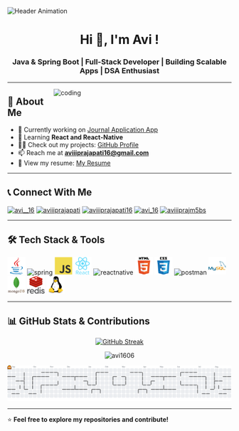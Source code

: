 ![Header Animation](https://miro.medium.com/v2/resize:fit:1358/0*FGD6BUzzZs1VJLuY.gif)

<h1 align="center">Hi 👋, I'm Avi !</h1>
<h3 align="center">Java & Spring Boot | Full-Stack Developer | Building Scalable Apps | DSA Enthusiast</h3>

---

<img align="right" alt="coding" width="400" src="https://camo.githubusercontent.com/2366b34bb903c09617990fb5fff4622f3e941349e846ddb7e73df872a9d21233/68747470733a2f2f63646e2e6472696262626c652e636f6d2f75736572732f3733303730332f73637265656e73686f74732f363538313234332f6176656e746f2e676966">

## 🚀 About Me

- 🔭 Currently working on [Journal Application App](https://github.com/Avi1606/Journal-Appplication-Rest-API.git)
- 🌱 Learning **React and React-Native**
- 👨‍💻 Check out my projects: [GitHub Profile](https://github.com/Avi1606)
- 📫 Reach me at **aviiiprajapati16@gmail.com**
- 📄 View my resume: [My Resume](https://github.com/Avi1606/My-Resume)

---

## 📞 Connect With Me

<p align="left">
<a href="https://twitter.com/avi__16" target="blank"><img align="center" src="https://raw.githubusercontent.com/rahuldkjain/github-profile-readme-generator/master/src/images/icons/Social/twitter.svg" alt="avi__16" height="30" width="40" /></a>
<a href="https://linkedin.com/in/aviiiprajapati" target="blank"><img align="center" src="https://raw.githubusercontent.com/rahuldkjain/github-profile-readme-generator/master/src/images/icons/Social/linked-in-alt.svg" alt="aviiiprajapati" height="30" width="40" /></a>
<a href="https://www.hackerrank.com/aviiiprajapati16" target="blank"><img align="center" src="https://raw.githubusercontent.com/rahuldkjain/github-profile-readme-generator/master/src/images/icons/Social/hackerrank.svg" alt="aviiiprajapati16" height="30" width="40" /></a>
<a href="https://www.leetcode.com/avi_16" target="blank"><img align="center" src="https://raw.githubusercontent.com/rahuldkjain/github-profile-readme-generator/master/src/images/icons/Social/leet-code.svg" alt="avi_16" height="30" width="40" /></a>
<a href="https://auth.geeksforgeeks.org/user/aviiiprajm5bs" target="blank"><img align="center" src="https://raw.githubusercontent.com/rahuldkjain/github-profile-readme-generator/master/src/images/icons/Social/geeks-for-geeks.svg" alt="aviiiprajm5bs" height="30" width="40" /></a>
</p>

---

## 🛠️ Tech Stack & Tools

<p align="left">
  <img src="https://raw.githubusercontent.com/devicons/devicon/master/icons/java/java-original.svg" alt="java" width="40" height="40"/>
  <img src="https://www.vectorlogo.zone/logos/springio/springio-icon.svg" alt="spring" width="40" height="40"/>
  <img src="https://raw.githubusercontent.com/devicons/devicon/master/icons/javascript/javascript-original.svg" alt="javascript" width="40" height="40"/>
  <img src="https://raw.githubusercontent.com/devicons/devicon/master/icons/react/react-original-wordmark.svg" alt="react" width="40" height="40"/>
  <img src="https://reactnative.dev/img/header_logo.svg" alt="reactnative" width="40" height="40"/>
  <img src="https://raw.githubusercontent.com/devicons/devicon/master/icons/html5/html5-original-wordmark.svg" alt="html5" width="40" height="40"/>
  <img src="https://raw.githubusercontent.com/devicons/devicon/master/icons/css3/css3-original-wordmark.svg" alt="css3" width="40" height="40"/>
  <img src="https://www.vectorlogo.zone/logos/getpostman/getpostman-icon.svg" alt="postman" width="40" height="40"/>
  <img src="https://raw.githubusercontent.com/devicons/devicon/master/icons/mysql/mysql-original-wordmark.svg" alt="mysql" width="40" height="40"/>
  <img src="https://raw.githubusercontent.com/devicons/devicon/master/icons/mongodb/mongodb-original-wordmark.svg" alt="mongodb" width="40" height="40"/>
  <img src="https://raw.githubusercontent.com/devicons/devicon/master/icons/redis/redis-original-wordmark.svg" alt="redis" width="40" height="40"/>
  <img src="https://raw.githubusercontent.com/devicons/devicon/master/icons/linux/linux-original.svg" alt="linux" width="40" height="40"/>
</p>

---

## 📊 GitHub Stats & Contributions

<p align="center">
  <a href="https://git.io/streak-stats">
    <img src="https://github-readme-streak-stats.herokuapp.com?user=Avi1606&theme=dark&hide_border=true" alt="GitHub Streak" />
  </a>
</p>

<p align="center">
  <img src="https://github-readme-stats.vercel.app/api?username=avi1606&show_icons=true&locale=en" alt="avi1606" />
</p>

<p align="center">
  <img src="https://raw.githubusercontent.com/Avi1606/Avi1606/output/pacman-contribution-graph.svg" alt="Pacman animation" />
</p>

---

⭐ **Feel free to explore my repositories and contribute!**
